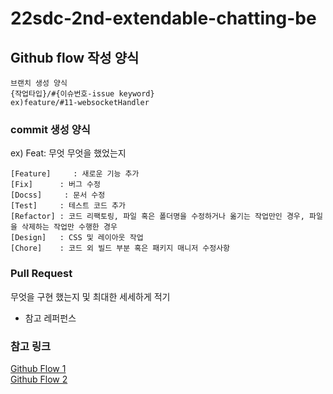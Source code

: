 # 22sdc-2nd-extendable-chatting-be

## Github flow 작성 양식

``` text
브랜치 생성 양식
{작업타입}/#{이슈번호-issue keyword}
ex)feature/#11-websocketHandler
```

### commit 생성 양식
ex) Feat: 무엇 무엇을 했었는지
``` text
[Feature]     : 새로운 기능 추가
[Fix]      : 버그 수정
[Docss]     : 문서 수정
[Test]     : 테스트 코드 추가
[Refactor] : 코드 리팩토링, 파일 혹은 폴더명을 수정하거나 옮기는 작업만인 경우, 파일을 삭제하는 작업만 수행한 경우
[Design]   : CSS 및 레이아웃 작업
[Chore]    : 코드 외 빌드 부분 혹은 패키지 매니저 수정사항
```

### Pull Request 

무엇을 구현 했는지 및 최대한 세세하게 적기
* 참고 레퍼펀스

### 참고 링크
[Github Flow 1](https://ujuc.github.io/2015/12/16/git-flow-github-flow-gitlab-flow/)  
[Github Flow 2](https://subicura.com/git/guide/github-flow.html)
